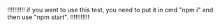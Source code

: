 !!!!!!!!!! if you want to use this test, you need to put it in cmd "npm i" and then use "npm start". !!!!!!!!!!!
